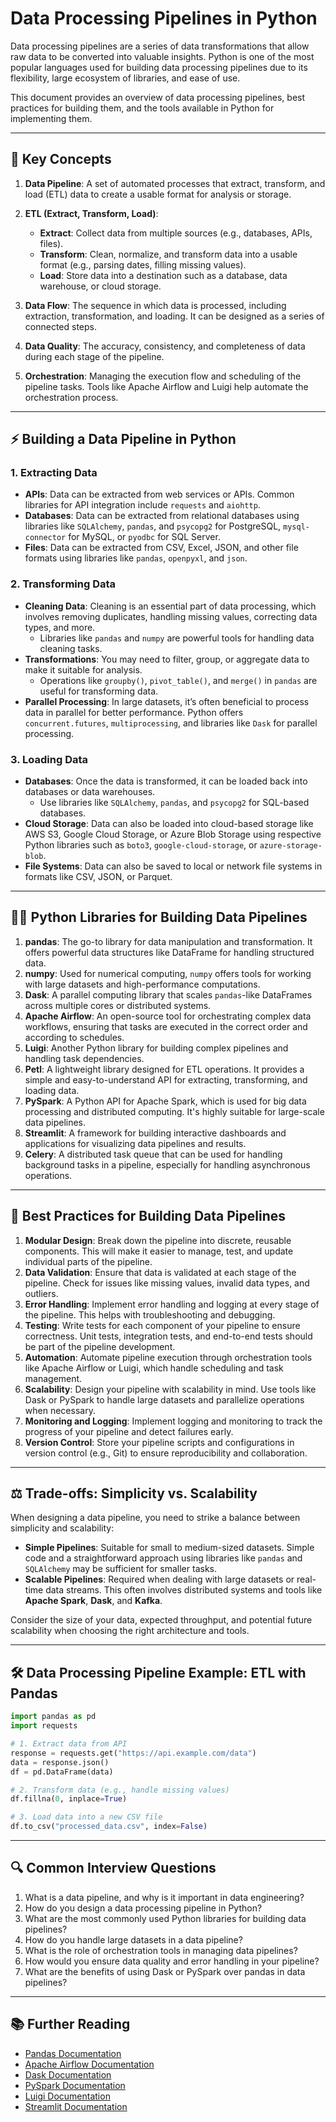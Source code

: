 # Data Processing Pipelines in Python

Data processing pipelines are a series of data transformations that allow raw data to be converted into valuable insights. Python is one of the most popular languages used for building data processing pipelines due to its flexibility, large ecosystem of libraries, and ease of use.

This document provides an overview of data processing pipelines, best practices for building them, and the tools available in Python for implementing them.

---

## 🧠 Key Concepts

1. **Data Pipeline**: A set of automated processes that extract, transform, and load (ETL) data to create a usable format for analysis or storage.
2. **ETL (Extract, Transform, Load)**: 
   - **Extract**: Collect data from multiple sources (e.g., databases, APIs, files).
   - **Transform**: Clean, normalize, and transform data into a usable format (e.g., parsing dates, filling missing values).
   - **Load**: Store data into a destination such as a database, data warehouse, or cloud storage.

3. **Data Flow**: The sequence in which data is processed, including extraction, transformation, and loading. It can be designed as a series of connected steps.
4. **Data Quality**: The accuracy, consistency, and completeness of data during each stage of the pipeline.
5. **Orchestration**: Managing the execution flow and scheduling of the pipeline tasks. Tools like Apache Airflow and Luigi help automate the orchestration process.

---

## ⚡ Building a Data Pipeline in Python

### 1. **Extracting Data**
   - **APIs**: Data can be extracted from web services or APIs. Common libraries for API integration include `requests` and `aiohttp`.
   - **Databases**: Data can be extracted from relational databases using libraries like `SQLAlchemy`, `pandas`, and `psycopg2` for PostgreSQL, `mysql-connector` for MySQL, or `pyodbc` for SQL Server.
   - **Files**: Data can be extracted from CSV, Excel, JSON, and other file formats using libraries like `pandas`, `openpyxl`, and `json`.

### 2. **Transforming Data**
   - **Cleaning Data**: Cleaning is an essential part of data processing, which involves removing duplicates, handling missing values, correcting data types, and more.
     - Libraries like `pandas` and `numpy` are powerful tools for handling data cleaning tasks.
   - **Transformations**: You may need to filter, group, or aggregate data to make it suitable for analysis.
     - Operations like `groupby()`, `pivot_table()`, and `merge()` in `pandas` are useful for transforming data.
   - **Parallel Processing**: In large datasets, it’s often beneficial to process data in parallel for better performance. Python offers `concurrent.futures`, `multiprocessing`, and libraries like `Dask` for parallel processing.

### 3. **Loading Data**
   - **Databases**: Once the data is transformed, it can be loaded back into databases or data warehouses.
     - Use libraries like `SQLAlchemy`, `pandas`, and `psycopg2` for SQL-based databases.
   - **Cloud Storage**: Data can also be loaded into cloud-based storage like AWS S3, Google Cloud Storage, or Azure Blob Storage using respective Python libraries such as `boto3`, `google-cloud-storage`, or `azure-storage-blob`.
   - **File Systems**: Data can also be saved to local or network file systems in formats like CSV, JSON, or Parquet.

---

## 🧑‍💻 Python Libraries for Building Data Pipelines

1. **pandas**: The go-to library for data manipulation and transformation. It offers powerful data structures like DataFrame for handling structured data.
2. **numpy**: Used for numerical computing, `numpy` offers tools for working with large datasets and high-performance computations.
3. **Dask**: A parallel computing library that scales `pandas`-like DataFrames across multiple cores or distributed systems.
4. **Apache Airflow**: An open-source tool for orchestrating complex data workflows, ensuring that tasks are executed in the correct order and according to schedules.
5. **Luigi**: Another Python library for building complex pipelines and handling task dependencies.
6. **Petl**: A lightweight library designed for ETL operations. It provides a simple and easy-to-understand API for extracting, transforming, and loading data.
7. **PySpark**: A Python API for Apache Spark, which is used for big data processing and distributed computing. It's highly suitable for large-scale data pipelines.
8. **Streamlit**: A framework for building interactive dashboards and applications for visualizing data pipelines and results.
9. **Celery**: A distributed task queue that can be used for handling background tasks in a pipeline, especially for handling asynchronous operations.

---

## 🔨 Best Practices for Building Data Pipelines

1. **Modular Design**: Break down the pipeline into discrete, reusable components. This will make it easier to manage, test, and update individual parts of the pipeline.
2. **Data Validation**: Ensure that data is validated at each stage of the pipeline. Check for issues like missing values, invalid data types, and outliers.
3. **Error Handling**: Implement error handling and logging at every stage of the pipeline. This helps with troubleshooting and debugging.
4. **Testing**: Write tests for each component of your pipeline to ensure correctness. Unit tests, integration tests, and end-to-end tests should be part of the pipeline development.
5. **Automation**: Automate pipeline execution through orchestration tools like Apache Airflow or Luigi, which handle scheduling and task management.
6. **Scalability**: Design your pipeline with scalability in mind. Use tools like Dask or PySpark to handle large datasets and parallelize operations when necessary.
7. **Monitoring and Logging**: Implement logging and monitoring to track the progress of your pipeline and detect failures early.
8. **Version Control**: Store your pipeline scripts and configurations in version control (e.g., Git) to ensure reproducibility and collaboration.

---

## ⚖️ Trade-offs: Simplicity vs. Scalability

When designing a data pipeline, you need to strike a balance between simplicity and scalability:

- **Simple Pipelines**: Suitable for small to medium-sized datasets. Simple code and a straightforward approach using libraries like `pandas` and `SQLAlchemy` may be sufficient for smaller tasks.
- **Scalable Pipelines**: Required when dealing with large datasets or real-time data streams. This often involves distributed systems and tools like **Apache Spark**, **Dask**, and **Kafka**.

Consider the size of your data, expected throughput, and potential future scalability when choosing the right architecture and tools.

---

## 🛠️ Data Processing Pipeline Example: ETL with Pandas

```python
import pandas as pd
import requests

# 1. Extract data from API
response = requests.get("https://api.example.com/data")
data = response.json()
df = pd.DataFrame(data)

# 2. Transform data (e.g., handle missing values)
df.fillna(0, inplace=True)

# 3. Load data into a new CSV file
df.to_csv("processed_data.csv", index=False)
```

---

## 🔍 Common Interview Questions

1. What is a data pipeline, and why is it important in data engineering?
2. How do you design a data processing pipeline in Python?
3. What are the most commonly used Python libraries for building data pipelines?
4. How do you handle large datasets in a data pipeline?
5. What is the role of orchestration tools in managing data pipelines?
6. How would you ensure data quality and error handling in your pipeline?
7. What are the benefits of using Dask or PySpark over pandas in data pipelines?

---

## 📚 Further Reading

- [Pandas Documentation](https://pandas.pydata.org/pandas-docs/stable/)
- [Apache Airflow Documentation](https://airflow.apache.org/)
- [Dask Documentation](https://dask.org/)
- [PySpark Documentation](https://spark.apache.org/docs/latest/api/python/)
- [Luigi Documentation](https://luigi.readthedocs.io/en/stable/)
- [Streamlit Documentation](https://docs.streamlit.io/)
